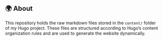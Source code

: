 ## 🌍 About

This repository holds the raw markdown files stored in the `content/` folder of my Hugo project. These files are structured according to Hugo’s content organization rules and are used to generate the website dynamically.
